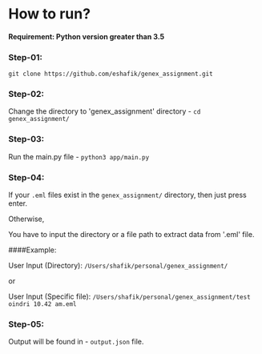 # How to run?
#### Requirement: Python version greater than 3.5

### Step-01:
`git clone https://github.com/eshafik/genex_assignment.git`

### Step-02:
Change the directory to 'genex_assignment' directory - `cd genex_assignment/`

### Step-03:
Run the main.py file - `python3 app/main.py`

### Step-04:
If your `.eml` files exist in the `genex_assignment/` directory, then just press enter.

Otherwise,

You have to input the directory or a file path to extract data from '.eml' file.


####Example:

User Input (Directory): `/Users/shafik/personal/genex_assignment/`

or

User Input (Specific file): `/Users/shafik/personal/genex_assignment/test oindri 10.42 am.eml`


### Step-05:
Output will be found in - `output.json` file.